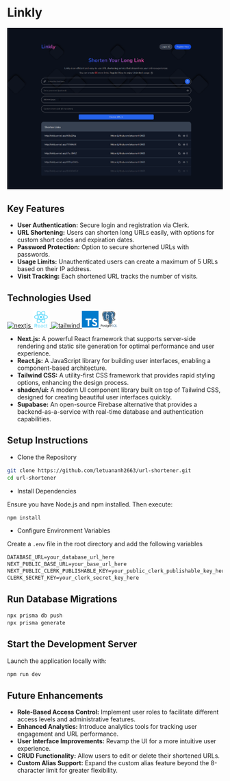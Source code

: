 # Linkly

[![Header](https://github.com/letuananh2663/url-shortener/blob/main/public/lnkly.png)](https://github.com/letuananh2663)

## Key Features

- **User Authentication:** Secure login and registration via Clerk.
- **URL Shortening:** Users can shorten long URLs easily, with options for custom short codes and expiration dates.
- **Password Protection:** Option to secure shortened URLs with passwords.
- **Usage Limits:** Unauthenticated users can create a maximum of 5 URLs based on their IP address.
- **Visit Tracking:** Each shortened URL tracks the number of visits.

## Technologies Used

</a> <a href="https://nextjs.org/" target="_blank" rel="noreferrer"> <img src="https://cdn.worldvectorlogo.com/logos/nextjs-2.svg" alt="nextjs" width="40" height="40"/> </a> <a href="https://reactjs.org/" target="_blank" rel="noreferrer"> <img src="https://raw.githubusercontent.com/devicons/devicon/master/icons/react/react-original-wordmark.svg" alt="react" width="40" height="40"/> </a> <a href="https://tailwindcss.com/" target="_blank" rel="noreferrer"> <img src="https://www.vectorlogo.zone/logos/tailwindcss/tailwindcss-icon.svg" alt="tailwind" width="40" height="40"/> </a> <a href="https://www.typescriptlang.org/" target="_blank" rel="noreferrer"> <img src="https://raw.githubusercontent.com/devicons/devicon/master/icons/typescript/typescript-original.svg" alt="typescript" width="40" height="40"/> </a> <a href="https://www.postgresql.org" target="_blank" rel="noreferrer"> <img src="https://raw.githubusercontent.com/devicons/devicon/master/icons/postgresql/postgresql-original-wordmark.svg" alt="postgresql" width="40" height="40"/> </a>

- **Next.js:** A powerful React framework that supports server-side rendering and static site generation for optimal performance and user experience.
- **React.js:** A JavaScript library for building user interfaces, enabling a component-based architecture.
- **Tailwind CSS:** A utility-first CSS framework that provides rapid styling options, enhancing the design process.
- **shadcn/ui:** A modern UI component library built on top of Tailwind CSS, designed for creating beautiful user interfaces quickly.
- **Supabase:** An open-source Firebase alternative that provides a backend-as-a-service with real-time database and authentication capabilities.

## Setup Instructions

- Clone the Repository

```bash
git clone https://github.com/letuananh2663/url-shortener.git
cd url-shortener
```

- Install Dependencies

Ensure you have Node.js and npm installed. Then execute:

```bash
npm install
```

- Configure Environment Variables

Create a ```.env``` file in the root directory and add the following variables

```
DATABASE_URL=your_database_url_here
NEXT_PUBLIC_BASE_URL=your_base_url_here
NEXT_PUBLIC_CLERK_PUBLISHABLE_KEY=your_public_clerk_publishable_key_here
CLERK_SECRET_KEY=your_clerk_secret_key_here
```

## Run Database Migrations

```bash
npx prisma db push
npx prisma generate
```

## Start the Development Server

Launch the application locally with:

```bash
npm run dev
```

## Future Enhancements

- **Role-Based Access Control:** Implement user roles to facilitate different access levels and administrative features.
- **Enhanced Analytics:** Introduce analytics tools for tracking user engagement and URL performance.
- **User Interface Improvements:** Revamp the UI for a more intuitive user experience.
- **CRUD Functionality:** Allow users to edit or delete their shortened URLs.
- **Custom Alias Support:** Expand the custom alias feature beyond the 8-character limit for greater flexibility.

